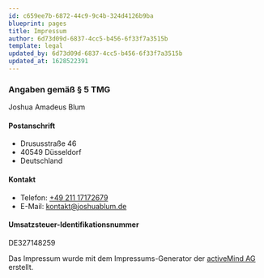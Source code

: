 ```yaml
---
id: c659ee7b-6872-44c9-9c4b-324d4126b9ba
blueprint: pages
title: Impressum
author: 6d73d09d-6837-4cc5-b456-6f33f7a3515b
template: legal
updated_by: 6d73d09d-6837-4cc5-b456-6f33f7a3515b
updated_at: 1628522391
---
```

### Angaben gemäß § 5 TMG

Joshua Amadeus Blum

#### Postanschrift
- Drususstraße 46
- 40549 Düsseldorf
- Deutschland

#### Kontakt
- Telefon: [+49 211 17172679](tel:+4921117172679)
- E-Mail: [kontakt@joshuablum.de](mailto:kontakt@joshuablum.de)

#### Umsatzsteuer-Identifikationsnummer
DE327148259

Das Impressum wurde mit dem Impressums-Generator der [activeMind AG](https://www.activemind.de/) erstellt.
